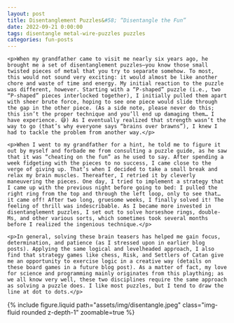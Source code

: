 ```yaml
---
layout: post
title: Disentanglement Puzzles&#58; “Disentangle the Fun”
date: 2022-09-21 0:00:00
tags: disentangle metal-wire-puzzles puzzles
categories: fun-posts
---
```


<div>

    <p>When my grandfather came to visit me nearly six years ago, he brought me a set of disentanglement puzzles—you know those small twisted pieces of metal that you try to separate somehow. To most, this would not sound very exciting: it would almost be like another chore and waste of time and energy. My initial reaction to the puzzle was different, however. Starting with a “P-shaped” puzzle (i.e., two “P-shaped” pieces interlocked together), I initially pulled them apart with sheer brute force, hoping to see one piece would slide through the gap in the other piece. (As a side note, please never do this; this isn’t the proper technique and you’ll end up damaging them… I have experience. 😅) As I eventually realized that strength wasn’t the way to go (that’s why everyone says “brains over brawns”), I knew I had to tackle the problem from another way.</p>

    <p>When I went to my grandfather for a hint, he told me to figure it out by myself and forbade me from consulting a puzzle guide, as he saw that it was “cheating on the fun” as he used to say. After spending a week fidgeting with the pieces to no success, I came close to the verge of giving up. That’s when I decided to take a small break and relax my brain muscles. Thereafter, I retried it by cleverly maneuvering the pieces. One day, I tried to implement a strategy that I came up with the previous night before going to bed: I pulled the right ring from the top and through the left loop, only to see that… it came off! After two long, gruesome weeks, I finally solved it! The feeling of thrill was indescribable. As I became more invested in disentanglement puzzles, I set out to solve horseshoe rings, double-Ms, and other various sorts, which sometimes took several months before I realized the ingenious technique.</p>

    <p>In general, solving these brain teasers has helped me gain focus, determination, and patience (as I stressed upon in earlier blog posts). Applying the same logical and levelheaded approach, I also find that strategy games like chess, Risk, and Settlers of Catan give me an opportunity to exercise logic in a creative way (details on these board games in a future blog post). As a matter of fact, my love for science and programming mainly originates from this plaything; as we all know very well, these two disciplines require the same approach as solving a puzzle does. I like most puzzles, but I tend to draw the line at dot to dots.</p>

</div>

<div class="row mt-3">
    <div class="col-sm mt-3 mt-md-0">
        {% include figure.liquid path="assets/img/disentangle.jpeg" class="img-fluid rounded z-depth-1" zoomable=true %}
    </div>
</div>
